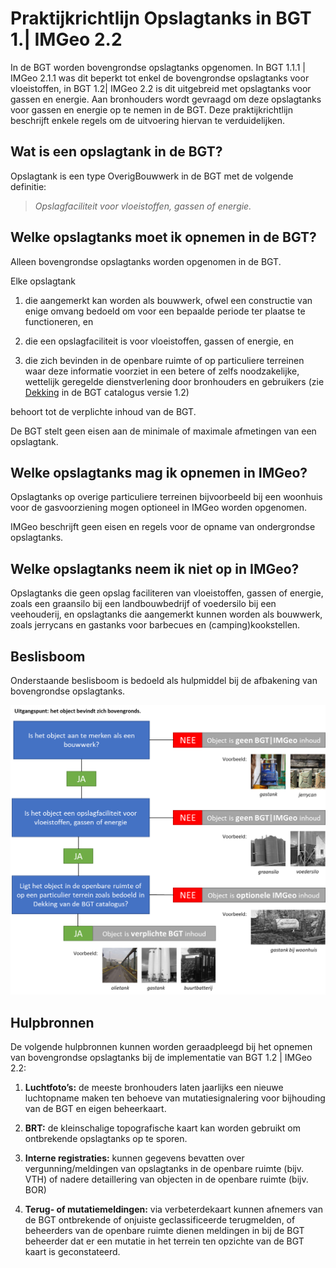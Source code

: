 # Praktijkrichtlijn Opslagtanks in BGT 1.\| IMGeo 2.2

In de BGT worden bovengrondse opslagtanks opgenomen. In BGT 1.1.1 \| IMGeo 2.1.1
was dit beperkt tot enkel de bovengrondse opslagtanks voor vloeistoffen, in BGT
1.2\| IMGeo 2.2 is dit uitgebreid met opslagtanks voor gassen en energie. Aan
bronhouders wordt gevraagd om deze opslagtanks voor gassen en energie op te
nemen in de BGT. Deze praktijkrichtlijn beschrijft enkele regels om de
uitvoering hiervan te verduidelijken.

## Wat is een opslagtank in de BGT?


Opslagtank is een type OverigBouwwerk in de BGT met de volgende definitie:

>   *Opslagfaciliteit voor vloeistoffen, gassen of energie.*

## Welke opslagtanks moet ik opnemen in de BGT?


Alleen bovengrondse opslagtanks worden opgenomen in de BGT.

Elke opslagtank

1.  die aangemerkt kan worden als bouwwerk, ofwel een constructie van enige
    omvang bedoeld om voor een bepaalde periode ter plaatse te functioneren, en

2.  die een opslagfaciliteit is voor vloeistoffen, gassen of energie, en

3.  die zich bevinden in de openbare ruimte of op particuliere terreinen waar
    deze informatie voorziet in een betere of zelfs noodzakelijke, wettelijk
    geregelde dienstverlening door bronhouders en gebruikers (zie
    [Dekking](https://docs.geostandaarden.nl/imgeo/catalogus/bgt/#dekking) in de
    BGT catalogus versie 1.2)

behoort tot de verplichte inhoud van de BGT.

De BGT stelt geen eisen aan de minimale of maximale afmetingen van een
opslagtank.

## Welke opslagtanks mag ik opnemen in IMGeo?

Opslagtanks op overige particuliere terreinen bijvoorbeeld bij een woonhuis voor
de gasvoorziening mogen optioneel in IMGeo worden opgenomen.

IMGeo beschrijft geen eisen en regels voor de opname van ondergrondse
opslagtanks.

## Welke opslagtanks neem ik niet op in IMGeo?


Opslagtanks die geen opslag faciliteren van vloeistoffen, gassen of energie,
zoals een graansilo bij een landbouwbedrijf of voedersilo bij een veehouderij,
en opslagtanks die aangemerkt kunnen worden als bouwwerk, zoals jerrycans en
gastanks voor barbecues en (camping)kookstellen.

## Beslisboom


Onderstaande beslisboom is bedoeld als hulpmiddel bij de afbakening van
bovengrondse opslagtanks.

![](media/507a50d91d43ff102505c9a8257ece79.png)

## Hulpbronnen


De volgende hulpbronnen kunnen worden geraadpleegd bij het opnemen van
bovengrondse opslagtanks bij de implementatie van BGT 1.2 \| IMGeo 2.2:

1.  **Luchtfoto’s:** de meeste bronhouders laten jaarlijks een nieuwe
    luchtopname maken ten behoeve van mutatiesignalering voor bijhouding van de BGT en eigen beheerkaart.

2.  **BRT:** de kleinschalige topografische kaart kan worden gebruikt om
    ontbrekende opslagtanks op te sporen.

3.  **Interne registraties:** kunnen gegevens bevatten over vergunning/meldingen
    van opslagtanks in de openbare ruimte (bijv. VTH) of nadere detaillering van
    objecten in de openbare ruimte (bijv. BOR)

4.  **Terug- of mutatiemeldingen:** via verbeterdekaart kunnen afnemers van de
    BGT ontbrekende of onjuiste geclassificeerde terugmelden, of beheerders van
    de openbare ruimte dienen meldingen in bij de BGT beheerder dat er een
    mutatie in het terrein ten opzichte van de BGT kaart is geconstateerd.
